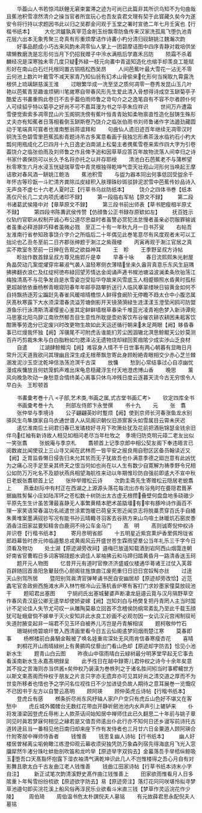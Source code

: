 <!-- { "loadSidebar": true } -->
　　华葢山人书若惊鸿跃鲤无窘束畱滞之迹为可尚已此篇非其所识乌知不为句曲哉且蕉池积雪凛然清介之操当官者所宜玩心也吾友袁君文理有契于此寳藏久矣今为遂安令将行持以求题因书此以归之吴郡金问观于玉堂之署时宣徳二年七月壬寅也【行楷书纸本】
　　大化洪鑪孰真宰范金削玉纷飘零防鱼传来汉家洗孤鳯飞堕仇池青花层六出本无象秀聚三竒真有形重烦摩诘作诗畵小杓分清归砚缾姚江魏瀚次韵
　　好事品题成小巧古来风韵未凋零仙人掌上一团碧摩诘图中四序青静对栽培供坐啸懒教磨洗是忘形何当月下仍招我赠子中泠水满瓶后学嘉禾吕防
　　陨霜不杀着麟经况是深寒独未零几度只疑外緑一枝元向畵中青遥知造化也缩手却羡良工能赋形好在南山白石烂托根同置古铜瓶松西吴昂
　　人间芭蕉叶最大雪花一沾无不零云何池上数片叶戴雪不减天家青乃知仙翁有幻术山骨偷来化形何当掬取九霄露洗根供上琉璃缾慈溪王淮
　　过眼繁华成一洗至坚之质何凋零一卷秀发昆山玉几叶艳以芭蕉青至趣谁烦辋川笔嵗寒自带春风形先生爱此清入骨想得诗成空玉缾菊亭子酷爱古书畵重购此卷日不去手葢伯雨师鲁之竒句介之之逸笔自有不容不尔者顾仆何人可续貂乎特以菊亭之好尚不可不嘉耳漫为书之华亭朱应祥识
　　世间万卉遭霜雪便觉索索多凋零昆山片玉阁铜洗傍有蕉叶恒青青始知柔物禀直性造化鼔铸生殊形丈夫亦有知蕉者日落相看倒玉缾斯卷乃饶介之临张伯雨书刘师鲁诸作字法遒劲藏圆动于笔端真可寳者也淮南憨翁蒋谊拜和
　　句曲仙人遗旧迹百年继续无凋零汉时铜洗玉色碧雪里芭蕉孤影青题诗吊古多寓意看画于我独忘形煮茶汲水临钓石小杓大瓢何用瓶成化乙巳四月十九日逸史泊南湖上松菊主者携蕉雪卷来索作四大字为引卷葢饶介之临张伯雨及刘师鲁之作且俾予追和因草草应答百年故物流落人间幸归之诗书家什袭保防可以长久予名将亦托之以并存耶绶
　　清池白石芭蕉老不与蒲栁望秋零寒生六月水浸玉恍疑瑞草雪中青灵根独得乾坤气壶天壮观山河形何当唤起王摩诘歌对春风酒一缾姚江鲍浩
　　蕉池积雪
　　与盥为器本同出何事低回受盥余千年怀古等珍翫一斗贮清齐粪除瓜皮緑积入肤理硃砂斑驳辞泥淤雪中芭蕉传妙品诗入无声良不虚七十六老人夏时正【行草书乌丝防纸本】
　　饶介之四体书巻【纸本髙仅尺长几二丈内项氏诸印不録】
　　第一段临右军帖【原文不録】
　　第二段书诸葛武侯隆中对【章草原文不録】
　　第三段书前出师表【草书肥瘦相半原丈不録】
　　第四段书陈夀武侯传赞【仿顔鲁公正书録存原欵如左】
　　抚百姓示仪轨约官职从权制开诚心布公道尽忠益时者虽讐必赏犯法怠慢者虽亲必罚服罪输诚者虽重必释游辞巧释者虽微必戮　至正二十有一年秋九月一日书芥叟
　　右帖吾友淮南行省参知政事饶介字介之所临后二十年偶见此巻笔意尽有风度观者未可以工拙论也乙丑冬至前二日齐郡张绅题于淛江之紫薇楼
　　丙寅再观于淛江官居之真实不欺室冬至前一日绅在告观之欲益神耳
　　王　畛
　　王季野呈叔方诗帖
　　畛拙作数首録呈叔方尊兄施郢斤是幸
　　早春十咏
　　春日流熙熙朱光射屋角晶荧动几案焜燿穿帘幕淑气袭人温轻寒侧衣薄晴坐来久盎背真意乐东风生庭隅拂拂翻衣浪仁及红绽柯徳布緑回望芳情达金闺诵声逓书幌池塘溢波澜柔条欣骀荡江梅独清髙不与花争发自是氷雪姿岂受铅华夺故来风雪底玉人相蹙頞照水昏黄时孤标更超越依依垂杨栁青眼窥阳春年年邮亭路攀折送行人临风搴翠缕映日镕黄金如何不自持飘扬逐芳尘蹁跹先春雀风暖喧晴檐惊人鲜得食阚阶无停瞻不趋太仓中小腹恣属厌髙秋寒露下大水须深潜春流溢芳塘倒影开天镜漪漪緑生涟漾漾玉澄莹闲鸥可防盟游鱼乐行泳清斯清濯缨鉴心鉴其定鲜鲜墙根草春染千堆蓝光凌青袍色梦入新诗谭宛马思塞北阳乌辞江南欣然郁吾目生意性所耽提壶劝客饮布谷催农耕农耕困耒耜客饮酣箫筝劳逸分已定废兴时改更物生故如此天运还循行朝来未足两眼【阙】眵昏春事已烂熳我怀独【阙】浑骥尾不可附虎舌谁能扪芳尘困涸辙北溟思鲸鲲天公妙莫测百卉巧剪裁朱朱与白白脂粉如匀腮泽沾无遗物烧却緑回荄痼隂少成实渉山乏良材
　　自遣
　　江湖肆鲸鳣沟【阙】难容身人情不千日世事有两心朝暮有显晦日月常升沉天道我欲问其理幽且深生成无根蒂飘忽寄此身顾盼絶青眼相交少赤心芝兰棘溷发泥沙玉空沈乾坤信浩荡沧溟千古深
　　放慵
　　愁到心常结事过心自凉幽忧漫成疾慵放且何妨笼鹤声难出床龟息穏藏浮生付天地澄虑博山香
　　晚思
　　薰风向晚急吹动一身愁意合情终美心离事只休鸟冲残日度云逐暮天流今古无穷恨令人早白头　王畛顿首

　　书畵彚考巻十八
<子部,艺术类,书画之属,式古堂书画汇考>
　　钦定四库全书
　　书画彚考巻十九
　　刑部左侍郎卞永誉撰
　　书十九
　　元
　　张　翥
　　张仲举与季境诗
　　公子翩翩英妙时蹔烦【阙】使到京师长河春涨鱼龙水别驿风生鸟隼旗家自乌衣通世谱人从凤阁识朝仪旧游賔客头如雪属目云霄未厌迟
　　逺忆淮南后土祠君归春已发璚枝好寻月下吹箫处犹及花前把酒巵锦瑟金钱余旧伴乌红袖有新诗故人相见如相问老尽当年杜牧之　季境归防克明元璋二老友出似一笑张翥
　　张蜕庵与季京札
　　翥顿首上记季京郎中相公契友阁下奉违晤言已阅数嵗比闻使驭上三山寻又闻在武林而一皆平安之报良用自慰区区备员翰读近又【阙】乏胄监昏懒日侵告归未允其贫而无子犹故吾也仆满意季德之廻岂意有此凶忧为之痛心况手足至亲其终天之恨当何如也尚在以人生有数少自寛解为祷季野令兄相公如防万万叱名不及颛状燕呉相望海航徃来动以年期惟珍防自强前即逺大不宣中秋日老蜕张翥顿首上记
　　张仲举赠松云诗
　　次韵圭斋先生寄赠松云隠居老蜕翥上
　　燕垂赵际中有村正在西湖之上源源头落花每流出亦有浴鳬时在亹隠君葺茅据幽胜髣髴小庄如陆浑环之苍松数十树防出太古虚无根攒叠壁何盘盘地多硗磝少平原先生生计虽苦薄最喜静无人事繁黄精本肥术苖膬壃有牢有豚呤诗作画百不理一家笑语常春温功名祗遣世涂累饱暖已荷皇天恩近闻京志将脱藁贯穿百氏手自繙朱黄堆案墨满砚钞写况有能书孙云晴輙寻羽客去谷熟方来山鸟喧土牀暖炕石窑炭黍酒香注田家盆要知精舎白鹿洞不待公车金马门
　　髙　明
　　髙则诚寄倪仲权诗并识卷【行楷书纸本】
　　寄月彦明省郎
　　十五明星近紫宫熏炉香里佩玲珑省郎趋幕皆时彦元帅临邉蹔总戎黄阁风云开盛世苍生霖雨望羣公当年礼乐三千字今日须看及物功
　　处士湖【原迹湖旁改祠】邉梅已放遥知载酒到岩阿西山烟霭连朝好南省官曹暇日多词客锦牋题水调佳人翠袖拂云和马蹄归踏黄昏月一路清香送玉珂
　　题开元人物图
　　忆昔开元有道时官僚济济盛威仪楼通华蕚诸王过仗入芙蓉百辟随回首渔阳急鼙鼔伤心劒阁驻旌旗曲江废苑重归日旧日宫奴髩亦丝
　　过逹天山别驾所居
　　暨阳别驾眞清官弹琴诵书民自安幽居却【原迹却旁改恰】近范蠡宅官舎政俯西施滩水声入林竹根冷山云落机香炉寒有客打门求妙墨家僮莫放砚池干
　　题昭君出塞图
　　宁胡阏氏出塞城鼙婆声断凄龙庭邉云竟与汉月隔野草空作春风青汉庭公卿无逺举却使娇姿嫁【阙】岂知刘白与杨樊复把丹青罔人主当时国计不足论佳人失节尤可叹一从雕陶莫皋立回首不念稽侯防纲常紊乱乃至此千载玉顔犹可耻蛾睂倘不嫁单于灭火安知非此水良工妙画不必观勿因一女讥汉元宫闱制驭茍失道肘腋变起非一端君不见玉环自被养儿汚岂是丹青解相误
　　题柯敬仲竹石
　　珊瑚树倚碧琅玕曽入西清画里看今日五云仙阁逺梦囘烟雨楚江寒
　　莫春即事
　　杨桞楼前白鼻騧金鞍被了唤名娃重帘深处无风雨肯信春寒瘦杏花
　　喜晴
　　刺桐花开山雨晴緑树上有黄鹂鸣仗藜出门看山色却【原迹却字防去】恰见小池新水生
　　题青山白云图
　　昨夜山中宿雨晴白云緑树最分明茅堂早起无它事去看溪南新水生永嘉髙明録呈
　　此予徃日在越中録寄儿君仲权之诗今十余年矣意其不投之苦海则亦当供酱矣仲权乃装潢为巻帙列之于诸名胜间矧当时事轇轕世方以斯文束髙阁而仲权于朋友之片言只字亦无遗弃亦可见其好尚之清交道之厚而不为世变所移者也惜也予之学问名位视徃日不少加进徒负故人期待之意耳展巻一览慨叹不已因书于左方以自警云髙明
　　顾阿瑛
　　顾仲英虎丘诗帖【行楷书纸本】
　　登虎丘有感
　　桞条折尽尚东风杼轴人家户户空只有虎丘山色好不堪又在客愁中
　　虎丘城外髑髅台无数红花带血开静听劒池池内水声声引上辘轳来
　　仆将发濠梁因登虎丘辱彬上人款茶话间始知居中禅师住此已久翻思二十年前与姚子章同见时眞若梦寐何相见之縁若是又值吾师逺出仆此行亦不知何日还乡谩写前诗托古道转逹且当一番相见他日南归却来座下作有发侍者也三月廿六日金粟道人顾阿瑛合什附寄居中禅师侍香者
　　钱惟善
　　钱思复幽人诗帖【行书纸本】
　　幽人好楼居曽梯离尘垢俯瞰江练澄仰观云幕收须臾独凭防万象森列宿先得海底月飞光入窓牖犀然牛渚分珠吐蚌胎剖吹笛和龙吟举【原迹举字双钩去】金蟇落吾手举桮纵鲸吸玉堕吾口天髙豁怀抱露下湿衣袖清气满乾坤识此几人不岂惟楼得之吾心月自有对影舞且歌太白千古友曲江老人钱惟善
　　钱曲江田家诗帖【行草书纸本诗末小字自注】
　　新正试笔次韵清溪野史髙作曲江钱惟善上
　　田家欲雨惟看月人日多隂重卜年髩雪纷纷梳欲【原迹欲字防去】易【原迹旁注】落灯花冋冋咲堪怜拟寻梦草池邉句即买浣花溪上船风俗再淳民乐业欲看斗米直三钱【梦草作灵运浣花作少陵】
　　周伯琦
　　周伯温书危太朴譔倪夫人墓铭
　　有元故薛君思永配倪夫人墓铭
